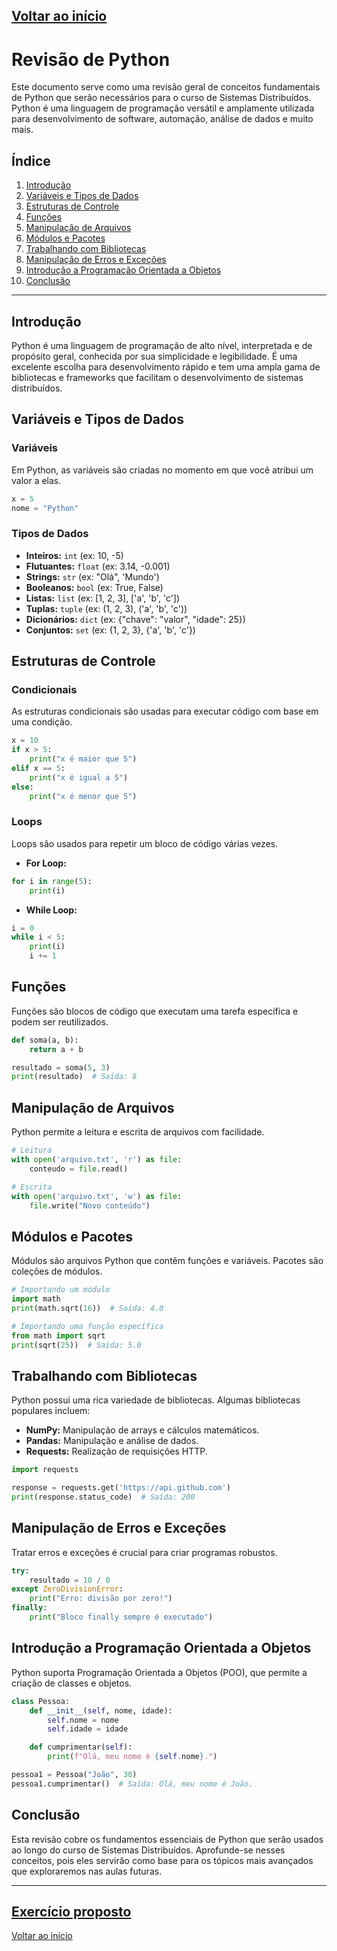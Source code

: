 
[Voltar ao início](../../README.md)
---
# Revisão de Python

Este documento serve como uma revisão geral de conceitos fundamentais de Python que serão necessários para o curso de Sistemas Distribuídos. Python é uma linguagem de programação versátil e amplamente utilizada para desenvolvimento de software, automação, análise de dados e muito mais.

## Índice

1. [Introdução](#introdução)
2. [Variáveis e Tipos de Dados](#variáveis-e-tipos-de-dados)
3. [Estruturas de Controle](#estruturas-de-controle)
4. [Funções](#funções)
5. [Manipulação de Arquivos](#manipulação-de-arquivos)
6. [Módulos e Pacotes](#módulos-e-pacotes)
7. [Trabalhando com Bibliotecas](#trabalhando-com-bibliotecas)
8. [Manipulação de Erros e Exceções](#manipulação-de-erros-e-exceções)
9. [Introdução a Programação Orientada a Objetos](#introdução-a-programação-orientada-a-objetos)
10. [Conclusão](#conclusão)

---

## Introdução

Python é uma linguagem de programação de alto nível, interpretada e de propósito geral, conhecida por sua simplicidade e legibilidade. É uma excelente escolha para desenvolvimento rápido e tem uma ampla gama de bibliotecas e frameworks que facilitam o desenvolvimento de sistemas distribuídos.

## Variáveis e Tipos de Dados

### Variáveis
Em Python, as variáveis são criadas no momento em que você atribui um valor a elas.

```python
x = 5
nome = "Python"
```

### Tipos de Dados
- **Inteiros:** `int` (ex: 10, -5)
- **Flutuantes:** `float` (ex: 3.14, -0.001)
- **Strings:** `str` (ex: "Olá", 'Mundo')
- **Booleanos:** `bool` (ex: True, False)
- **Listas:** `list` (ex: [1, 2, 3], ['a', 'b', 'c'])
- **Tuplas:** `tuple` (ex: (1, 2, 3), ('a', 'b', 'c'))
- **Dicionários:** `dict` (ex: {"chave": "valor", "idade": 25})
- **Conjuntos:** `set` (ex: {1, 2, 3}, {'a', 'b', 'c'})

## Estruturas de Controle

### Condicionais
As estruturas condicionais são usadas para executar código com base em uma condição.

```python
x = 10
if x > 5:
    print("x é maior que 5")
elif x == 5:
    print("x é igual a 5")
else:
    print("x é menor que 5")
```

### Loops
Loops são usados para repetir um bloco de código várias vezes.

- **For Loop:**

```python
for i in range(5):
    print(i)
```

- **While Loop:**

```python
i = 0
while i < 5:
    print(i)
    i += 1
```

## Funções

Funções são blocos de código que executam uma tarefa específica e podem ser reutilizados.

```python
def soma(a, b):
    return a + b

resultado = soma(5, 3)
print(resultado)  # Saída: 8
```

## Manipulação de Arquivos

Python permite a leitura e escrita de arquivos com facilidade.

```python
# Leitura
with open('arquivo.txt', 'r') as file:
    conteudo = file.read()

# Escrita
with open('arquivo.txt', 'w') as file:
    file.write("Novo conteúdo")
```

## Módulos e Pacotes

Módulos são arquivos Python que contêm funções e variáveis. Pacotes são coleções de módulos.

```python
# Importando um módulo
import math
print(math.sqrt(16))  # Saída: 4.0

# Importando uma função específica
from math import sqrt
print(sqrt(25))  # Saída: 5.0
```

## Trabalhando com Bibliotecas

Python possui uma rica variedade de bibliotecas. Algumas bibliotecas populares incluem:

- **NumPy:** Manipulação de arrays e cálculos matemáticos.
- **Pandas:** Manipulação e análise de dados.
- **Requests:** Realização de requisições HTTP.

```python
import requests

response = requests.get('https://api.github.com')
print(response.status_code)  # Saída: 200
```

## Manipulação de Erros e Exceções

Tratar erros e exceções é crucial para criar programas robustos.

```python
try:
    resultado = 10 / 0
except ZeroDivisionError:
    print("Erro: divisão por zero!")
finally:
    print("Bloco finally sempre é executado")
```

## Introdução a Programação Orientada a Objetos

Python suporta Programação Orientada a Objetos (POO), que permite a criação de classes e objetos.

```python
class Pessoa:
    def __init__(self, nome, idade):
        self.nome = nome
        self.idade = idade

    def cumprimentar(self):
        print(f"Olá, meu nome é {self.nome}.")

pessoa1 = Pessoa("João", 30)
pessoa1.cumprimentar()  # Saída: Olá, meu nome é João.
```

## Conclusão

Esta revisão cobre os fundamentos essenciais de Python que serão usados ao longo do curso de Sistemas Distribuídos. Aprofunde-se nesses conceitos, pois eles servirão como base para os tópicos mais avançados que exploraremos nas aulas futuras.

---
[Exercício proposto](exercicio_pratica-1.md)
---
[Voltar ao início](../../README.md)